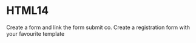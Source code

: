 # HTML14
Create a form and link the form submit co. Create a registration form with your favourite template
